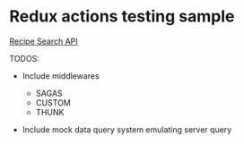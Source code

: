 # Redux actions testing sample


[Recipe Search API](https://developer.edamam.com/edamam-docs-recipe-api)

TODOS:
- Include middlewares
    - SAGAS
    - CUSTOM
    - THUNK

- Include mock data query system emulating server query

